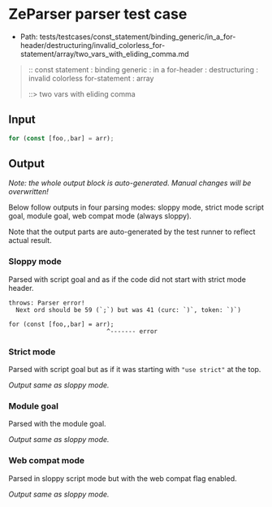 # ZeParser parser test case

- Path: tests/testcases/const_statement/binding_generic/in_a_for-header/destructuring/invalid_colorless_for-statement/array/two_vars_with_eliding_comma.md

> :: const statement : binding generic : in a for-header : destructuring : invalid colorless for-statement : array
>
> ::> two vars with eliding comma

## Input

`````js
for (const [foo,,bar] = arr);
`````

## Output

_Note: the whole output block is auto-generated. Manual changes will be overwritten!_

Below follow outputs in four parsing modes: sloppy mode, strict mode script goal, module goal, web compat mode (always sloppy).

Note that the output parts are auto-generated by the test runner to reflect actual result.

### Sloppy mode

Parsed with script goal and as if the code did not start with strict mode header.

`````
throws: Parser error!
  Next ord should be 59 (`;`) but was 41 (curc: `)`, token: `)`)

for (const [foo,,bar] = arr);
                           ^------- error
`````

### Strict mode

Parsed with script goal but as if it was starting with `"use strict"` at the top.

_Output same as sloppy mode._

### Module goal

Parsed with the module goal.

_Output same as sloppy mode._

### Web compat mode

Parsed in sloppy script mode but with the web compat flag enabled.

_Output same as sloppy mode._
